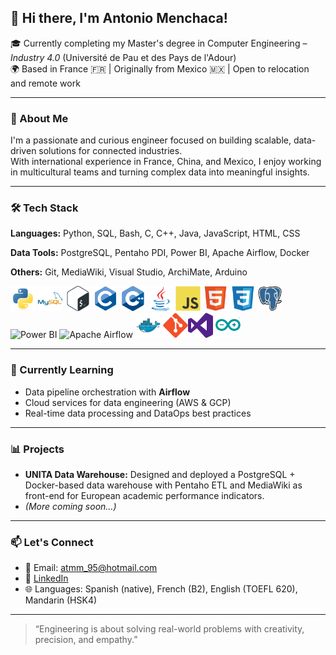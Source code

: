 ## 👋 Hi there, I'm Antonio Menchaca!

🎓 Currently completing my Master's degree in Computer Engineering – *Industry 4.0* (Université de Pau et des Pays de l'Adour)  
🌍 Based in France 🇫🇷 | Originally from Mexico 🇲🇽 | Open to relocation and remote work

---

### 🚀 About Me
I'm a passionate and curious engineer focused on building scalable, data-driven solutions for connected industries.  
With international experience in France, China, and Mexico, I enjoy working in multicultural teams and turning complex data into meaningful insights.

---

### 🛠️ Tech Stack
**Languages:** Python, SQL, Bash, C, C++, Java, JavaScript, HTML, CSS

**Data Tools:** PostgreSQL, Pentaho PDI, Power BI, Apache Airflow, Docker

**Others:** Git, MediaWiki, Visual Studio, ArchiMate, Arduino

<img src="https://raw.githubusercontent.com/devicons/devicon/master/icons/python/python-original.svg" alt="Python" width="40"/> <img src="https://raw.githubusercontent.com/devicons/devicon/master/icons/mysql/mysql-original-wordmark.svg" alt="SQL" width="40"/> <img src="https://raw.githubusercontent.com/devicons/devicon/master/icons/bash/bash-original.svg" alt="Bash" width="40"/> <img src="https://raw.githubusercontent.com/devicons/devicon/master/icons/c/c-original.svg" alt="C" width="40"/> <img src="https://raw.githubusercontent.com/devicons/devicon/master/icons/cplusplus/cplusplus-original.svg" alt="C++" width="40"/> <img src="https://raw.githubusercontent.com/devicons/devicon/master/icons/java/java-original.svg" alt="Java" width="40"/> <img src="https://raw.githubusercontent.com/devicons/devicon/master/icons/javascript/javascript-original.svg" alt="JavaScript" width="40"/> <img src="https://raw.githubusercontent.com/devicons/devicon/master/icons/html5/html5-original.svg" alt="HTML" width="40"/> <img src="https://raw.githubusercontent.com/devicons/devicon/master/icons/css3/css3-original.svg" alt="CSS" width="40"/> <img src="https://raw.githubusercontent.com/devicons/devicon/master/icons/postgresql/postgresql-original.svg" alt="PostgreSQL" width="40"/> <img src="https://img.icons8.com/color/48/000000/power-bi.png" alt="Power BI" width="40"/> <img src="https://upload.wikimedia.org/wikipedia/commons/d/de/AirflowLogo.png" alt="Apache Airflow" width="40"/> <img src="https://raw.githubusercontent.com/devicons/devicon/master/icons/docker/docker-original.svg" alt="Docker" width="40"/> <img src="https://raw.githubusercontent.com/devicons/devicon/master/icons/git/git-original.svg" alt="Git" width="40"/><img src="https://raw.githubusercontent.com/devicons/devicon/master/icons/visualstudio/visualstudio-plain.svg" alt="Visual Studio" width="40"/> <img src="https://raw.githubusercontent.com/devicons/devicon/master/icons/arduino/arduino-original.svg" alt="Arduino" width="40"/>

---

### 🌱 Currently Learning
- Data pipeline orchestration with **Airflow**
- Cloud services for data engineering (AWS & GCP)
- Real-time data processing and DataOps best practices

---

### 📊 Projects
- **UNITA Data Warehouse:** Designed and deployed a PostgreSQL + Docker-based data warehouse with Pentaho ETL and MediaWiki as front-end for European academic performance indicators.  
- *(More coming soon…)*

---

### 📫 Let's Connect
- 📧 Email: atmm_95@hotmail.com  
- 💼 [LinkedIn](https://www.linkedin.com/in/antonio-menchaca) 
- 🌐 Languages: Spanish (native), French (B2), English (TOEFL 620), Mandarin (HSK4)

---

> “Engineering is about solving real-world problems with creativity, precision, and empathy.”




<!--
**amenchaca95/amenchaca95** is a ✨ _special_ ✨ repository because its `README.md` (this file) appears on your GitHub profile.

Here are some ideas to get you started:

- 🔭 I’m currently working on ...
- 🌱 I’m currently learning ...
- 👯 I’m looking to collaborate on ...
- 🤔 I’m looking for help with ...
- 💬 Ask me about ...
- 📫 How to reach me: ...
- 😄 Pronouns: ...
- ⚡ Fun fact: ...
-->
